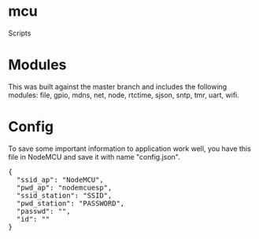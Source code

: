 # mcu
Scripts

# Modules
This was built against the master branch and includes the following modules: file, gpio, mdns, net, node, rtctime, sjson, sntp, tmr, uart, wifi.

# Config
To save some important information to application work well, you have this file in NodeMCU and save it with name "config.json".
<pre>
{
  "ssid_ap": "NodeMCU",
  "pwd_ap": "nodemcuesp",
  "ssid_station": "SSID",
  "pwd_station": "PASSWORD",
  "passwd": "",
  "id": ""
}
</pre>
